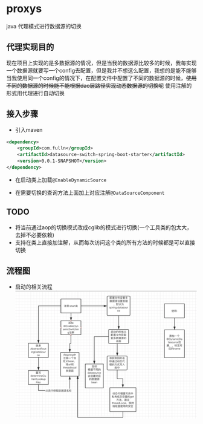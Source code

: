 # proxys

java 代理模式进行数据源的切换

##  代理实现目的

现在项目上实现的是多数据源的情况，但是当我的数据源比较多的时候，我每实现一个数据源就要写一个config去配置，但是我并不想这么配置，我想的是能不能够当我使用同一个config的情况下，在配置文件中配置了不同的数据源的时候，~~使用不同的数据源的时候能不能根据dao层路径实现动态数据源的切换呢~~ 使用注解的形式用代理进行自动切换

## 接入步骤

- 引入maven
```xml
<dependency>
    <groupId>com.fulln</groupId>
    <artifactId>datasource-switch-spring-boot-starter</artifactId>
    <version>0.0.1-SNAPSHOT</version>
</dependency>
```
- 在启动类上加载`@EnableDynamicSource`

- 在需要切换的查询方法上面加上对应注解`@DataSourceComponent`


## TODO

 - 将当前通过aop的切换模式改成cglib的模式进行切换(一个工具类的包太大，去掉不必要依赖)
 - 支持在类上直接加注解，从而每次访问这个类的所有方法的时候都是可以直接切换

## 流程图
-  启动的相关流程
![pic](pic/lct.png)
